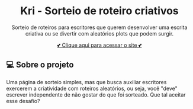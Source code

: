 <h1 align="center" id="project_name">
  Kri - Sorteio de roteiro criativos
  <br />
</h1>
<p align="center"> Sorteio de roteiros para escritores que querem desenvolver uma escrita criativa ou se divertir com aleatórios plots que podem surgir.  </p>
<p align="center">  
 <a href="https://renataalvescunh.github.io/Kri/"> 💕 Clique aqui para acessar o site 💕 </a> 
</p>

<h2 id="about">
💻 Sobre o projeto
</h2>
<p> 
Uma página de sorteio simples, mas que busca auxiliar escritores exercerem a criatividade com roteiros aleatórios, ou seja, você "deve" escrever independente de não gostar do que foi sorteado. Que tal aceitar esse desafio?

</p>
